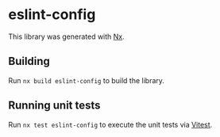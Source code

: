 # eslint-config

This library was generated with [Nx](https://nx.dev).

## Building

Run `nx build eslint-config` to build the library.

## Running unit tests

Run `nx test eslint-config` to execute the unit tests via [Vitest](https://vitest.dev/).
